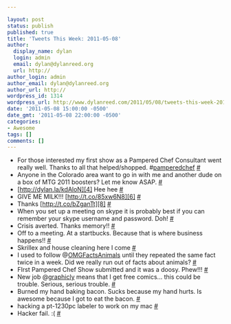 ```yaml
---

layout: post
status: publish
published: true
title: 'Tweets This Week: 2011-05-08'
author:
  display_name: dylan
  login: admin
  email: dylan@dylanreed.org
  url: http://
author_login: admin
author_email: dylan@dylanreed.org
author_url: http://
wordpress_id: 1314
wordpress_url: http://www.dylanreed.com/2011/05/08/tweets-this-week-2011-05-08/
date: '2011-05-08 15:00:00 -0500'
date_gmt: '2011-05-08 22:00:00 -0500'
categories:
- Awesome
tags: []
comments: []
---
```


  * For those interested my first show as a Pampered Chef Consultant went really well. Thanks to all that helped/shopped. #[pamperedchef][1] [#][2]
  * Anyone in the Colorado area want to go in with me and another dude on a box of MTG 2011 boosters? Let me know ASAP. [#][3]
  * [http://dylan.la/kdAloN][4] Hee hee [#][5]
  * GIVE ME MILK!!! [http://t.co/85xw6N8][6] [#][7]
  * Thanks [http://t.co/bZganTt][8] [#][9]
  * When you set up a meeting on skype it is probably best if you can remember your skype username and password. Doh! [#][10]
  * Crisis averted. Thanks memory!! [#][11]
  * Off to a meeting. At a startbucks. Because that is where business happens!! [#][12]
  * Skrillex and house cleaning here I come [#][13]
  * I used to follow @[OMGFactsAnimals][14] until they repeated the same fact twice in a week. Did we really run out of facts about animals? [#][15]
  * FIrst Pampered Chef Show submitted and it was a doosy. Phew!!! [#][16]
  * New job @[graphicly][17] means that I get free comics... this could be trouble. Serious, serious trouble. [#][18]
  * Burned my hand baking bacon. Sucks because my hand hurts. Is awesome because I got to eat the bacon. [#][19]
  * hacking a pt-1230pc labeler to work on my mac [#][20]
  * Hacker fail. :( [#][21]
  


   [1]: http://search.twitter.com/search?q=%23pamperedchef
   [2]: http://twitter.com/awesomeguy/statuses/64886681970548738
   [3]: http://twitter.com/awesomeguy/statuses/65204675598749697
   [4]: http://dylan.la/kdAloN
   [5]: http://twitter.com/awesomeguy/statuses/65209285893832705
   [6]: http://t.co/85xw6N8
   [7]: http://twitter.com/awesomeguy/statuses/65229492460863488
   [8]: http://t.co/bZganTt
   [9]: http://twitter.com/awesomeguy/statuses/65229694072668160
   [10]: http://twitter.com/awesomeguy/statuses/65452284489900032
   [11]: http://twitter.com/awesomeguy/statuses/65454027781054464
   [12]: http://twitter.com/awesomeguy/statuses/65455851581882368
   [13]: http://twitter.com/awesomeguy/statuses/65493074326994944
   [14]: http://twitter.com/OMGFactsAnimals
   [15]: http://twitter.com/awesomeguy/statuses/65631166069358593
   [16]: http://twitter.com/awesomeguy/statuses/65961626934845440
   [17]: http://twitter.com/graphicly
   [18]: http://twitter.com/awesomeguy/statuses/66189202529853440
   [19]: http://twitter.com/awesomeguy/statuses/66195296404783104
   [20]: http://twitter.com/awesomeguy/statuses/66978088017338368
   [21]: http://twitter.com/awesomeguy/statuses/66987477637922816

